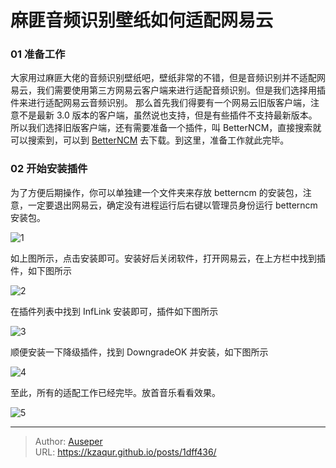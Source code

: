 # 麻匪音频识别壁纸如何适配网易云


### 01 准备工作

  大家用过麻匪大佬的音频识别壁纸吧，壁纸非常的不错，但是音频识别并不适配网易云，我们需要使用第三方网易云客户端来进行适配音频识别。但是我们选择用插件来进行适配网易云音频识别。
  那么首先我们得要有一个网易云旧版客户端，注意不是最新 3.0 版本的客户端，虽然说也支持，但是有些插件不支持最新版本。所以我们选择旧版客户端，还有需要准备一个插件，叫 BetterNCM，直接搜索就可以搜索到，可以到 [BetterNCM](https://microblock.cc/betterncm) 去下载。到这里，准备工作就此完毕。

### 02 开始安装插件

  为了方便后期操作，你可以单独建一个文件夹来存放 betterncm 的安装包，注意，一定要退出网易云，确定没有进程运行后右键以管理员身份运行 betterncm 安装包。

![1](/images/1.png)

如上图所示，点击安装即可。安装好后关闭软件，打开网易云，在上方栏中找到插件，如下图所示

![2](/images/2.png)

在插件列表中找到 InfLink 安装即可，插件如下图所示

![3](/images/3.png)

顺便安装一下降级插件，找到 DowngradeOK 并安装，如下图所示

![4](/images/4.png)

至此，所有的适配工作已经完毕。放首音乐看看效果。

![5](/images/5.png)


---

> Author: [Auseper](https://github.com/KZaqur)  
> URL: https://kzaqur.github.io/posts/1dff436/  

